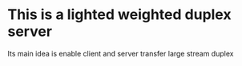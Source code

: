 # This is a lighted weighted duplex server
Its main idea is enable client and server transfer large stream duplex